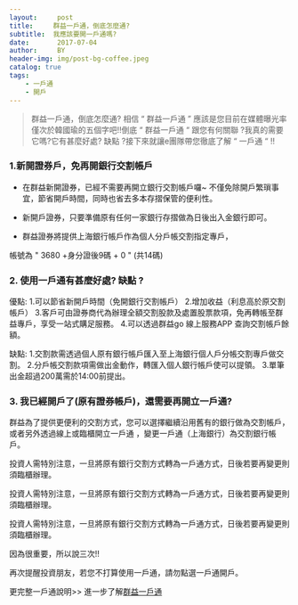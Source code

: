 ```yaml
---
layout:     post
title:     群益一戶通，倒底怎麼通?
subtitle:  我應該要開一戶通嗎?
date:       2017-07-04
author:     BY
header-img: img/post-bg-coffee.jpeg
catalog: true
tags:
    - 一戶通
    - 開戶
---
```


> 群益一戶通，倒底怎麼通? 相信 “ 群益一戶通 ” 應該是您目前在媒體曝光率僅次於韓國瑜的五個字吧!!倒底 “ 群益一戶通 “ 跟您有何關聯 ?我真的需要它嗎?它有甚麼好處? 缺點 ?接下來就讓e團隊帶您徹底了解 “ 一戶通 “    !!


### 1.新開證券戶，免再開銀行交割帳戶

* 在群益新開證券，已經不需要再開立銀行交割帳戶囉~   不僅免除開戶繁瑣事宜，節省開戶時間，同時也省去多本存摺保管的便利性。   

* 新開戶證券，只要準備原有任何一家銀行存摺做為日後出入金銀行即可。

* 群益證券將提供上海銀行帳戶作為個人分戶帳交割指定專戶，

帳號為 " 3680 +身分證後9碼 + 0 " (共14碼)     

### 2.   使用一戶通有甚麼好處? 缺點 ?

優點:
1.可以節省新開戶時間（免開銀行交割帳戶）
2.增加收益（利息高於原交割帳戶）
3.客戶可由證券商代為辦理全額交割股款及處置股票款項，免再轉帳至群益專戶，享受一站式購足服務。
4.可以透過群益go  線上服務APP    查詢交割帳戶餘額。

缺點:
1.交割款需透過個人原有銀行帳戶匯入至上海銀行個人戶分帳交割專戶做交割。
2.分戶帳交割款項需做出金動作，轉匯入個人銀行帳戶使可以提領。
3.單筆出金超過200萬需於14:00前提出。

### 3. 我已經開戶了(原有證券帳戶)，還需要再開立一戶通?

群益為了提供更便利的交割方式，您可以選擇繼續沿用舊有的銀行做為交割帳戶，或者另外透過線上或臨櫃開立一戶通 ，變更一戶通（上海銀行）為交割銀行帳戶。

投資人需特別注意，一旦將原有銀行交割方式轉為一戶通方式，日後若要再變更則須臨櫃辦理。

投資人需特別注意，一旦將原有銀行交割方式轉為一戶通方式，日後若要再變更則須臨櫃辦理。

投資人需特別注意，一旦將原有銀行交割方式轉為一戶通方式，日後若要再變更則須臨櫃辦理。

因為很重要，所以說三次!!


再次提醒投資朋友，若您不打算使用一戶通，請勿點選一戶通開戶。

更完整一戶通說明>> 進一步了解[群益一戶通](http://www.capital.com.tw/event/group/20190328/default.asp)
